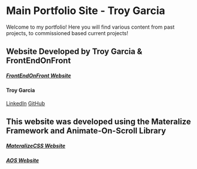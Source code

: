 # Main Portfolio Site - Troy Garcia
Welcome to my portfolio!
Here you will find various content from past projects, to commissioned based current projects!

## Website Developed by Troy Garcia & FrontEndOnFront
##### [FrontEndOnFront Website](https://frontendonfront.com/)
#### Troy Garcia
[LinkedIn](www.linkedin.com/in/garciat427)
[GitHub](https://github.com/Garciat427/)

## This website was developed using the Materalize Framework and Animate-On-Scroll Library
##### [MateralizeCSS Website](https://materializecss.com/)
##### [AOS Website](https://michalsnik.github.io/aos/)

